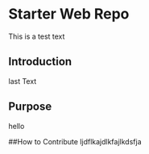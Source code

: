 # Starter Web Repo
This is a test text 

## Introduction
last Text 

## Purpose
hello

##How to Contribute
ljdflkajdlkfajlkdsfja